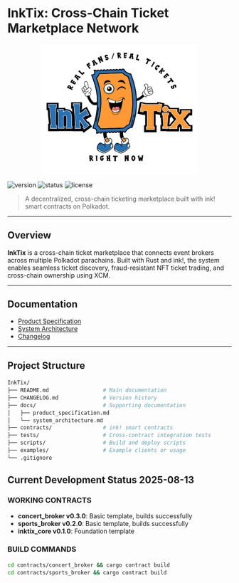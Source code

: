 # InkTix: Cross-Chain Ticket Marketplace Network

<p align="center">
  <img src="./docs/InkTix_logo.png" alt="InkTix Logo" width="350">
</p>

![version](https://img.shields.io/badge/version-v0.1.0-blue)
![status](https://img.shields.io/badge/status-alpha-orange)
![license](https://img.shields.io/badge/license-MIT-green)

> A decentralized, cross-chain ticketing marketplace built with ink! smart contracts on Polkadot.

---

## Overview

**InkTix** is a cross-chain ticket marketplace that connects event brokers across multiple Polkadot parachains. Built with Rust and ink!, the system enables seamless ticket discovery, fraud-resistant NFT ticket trading, and cross-chain ownership using XCM.

---

## Documentation

- [Product Specification](./docs/product_specification.md)
- [System Architecture](./docs/system_architecture.md)
- [Changelog](./CHANGELOG.md)

---

## Project Structure

```bash
InkTix/
├── README.md                 # Main documentation
├── CHANGELOG.md              # Version history
├── docs/                     # Supporting documentation
│   ├── product_specification.md
│   └── system_architecture.md
├── contracts/                # ink! smart contracts
├── tests/                    # Cross-contract integration tests
├── scripts/                  # Build and deploy scripts
├── examples/                 # Example clients or usage
└── .gitignore
```

## Current Development Status 2025-08-13

### WORKING CONTRACTS

- **concert_broker v0.3.0**: Basic template, builds successfully
- **sports_broker v0.2.0**: Basic template, builds successfully
- **inktix_core v0.1.0**: Foundation template

### BUILD COMMANDS

```bash
cd contracts/concert_broker && cargo contract build
cd contracts/sports_broker && cargo contract build
```

